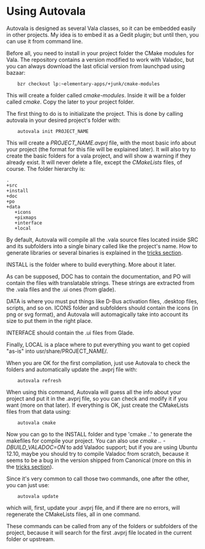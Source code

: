 # Using Autovala

Autovala is designed as several Vala classes, so it can be embedded easily in other projects. My idea is to embed it as a Gedit plugin; but until then, you can use it from command line.

Before all, you need to install in your project folder the CMake modules for Vala. The repository contains a version modified to work with Valadoc, but you can always download the last oficial version from launchpad using bazaar:

        bzr checkout lp:~elementary-apps/+junk/cmake-modules
        
This will create a folder called *cmake-modules*. Inside it will be a folder
called *cmake*. Copy the later to your project folder.

The first thing to do is to initializate the project. This is done by calling
autovala in your desired project's folder with:

        autovala init PROJECT_NAME
        
This will create a *PROJECT_NAME.avprj* file, with the most basic info about
your project (the format for this file will be explained later). It will also
try to create the basic folders for a vala project, and will show a warning
if they already exist. It will never delete a file, except the *CMakeLists*
files, of course. The folder hierarchy is:

    .
    +src
    +install
    +doc
    +po
    +data
       +icons
       +pixmaps
       +interface
       +local

By default, Autovala will compile all the .vala source files located inside SRC and its subfolders into a single binary called like the project's name. How to generate libraries or several binaries is explained in the [tricks section](tricks).

INSTALL is the folder where to build everything. More about it later.

As can be supposed, DOC has to contain the documentation, and PO will contain the files with translatable strings. These strings are extracted from the .vala files and the .ui ones (from glade).

DATA is where you must put things like D-Bus activation files, .desktop files, scripts, and so on. ICONS folder and subfolders should contain the icons (in png or svg format), and Autovala will automagically take into account its size to put them in the right place.

INTERFACE should contain the .ui files from Glade.

Finally, LOCAL is a place where to put everything you want to get copied "as-is" into usr/share/PROJECT_NAME/.

When you are OK for the first compilation, just use Autovala to check the folders and automatically update the .avprj file with:

        autovala refresh
        
When using this command, Autovala will guess all the info about your project and put it in the .avprj file, so you can check and modify it if you want (more on that later). If everything is OK, just create the CMakeLists files from that data using:

        autovala cmake

Now you can go to the INSTALL folder and type 'cmake ..' to generate the makefiles for compile your project.
You can also use *cmake .. -DBUILD_VALADOC=ON* to add Valadoc support; but if you are using Ubuntu 12.10, maybe you should try to compile Valadoc from scratch, because it seems to be a bug in the version shipped from Canonical (more on this in the [tricks section](tricks)).

Since it's very common to call those two commands, one after the other, you can just use:

        autovala update

which will, first, update your .avprj file, and if there are no errors, will regenerate the CMakeLists files, all in one command.

These commands can be called from any of the folders or subfolders of the
project, because it will search for the first .avprj file located in the
current folder or upstream.

